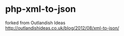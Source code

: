 php-xml-to-json
===============

forked from Outlandish Ideas http://outlandishideas.co.uk/blog/2012/08/xml-to-json/
